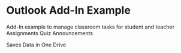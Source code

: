 # Outlook Add-In Example
Add-In example to manage classroom tasks for student and teacher
	Assignments
	Quiz
	Announcements

Saves Data in One Drive